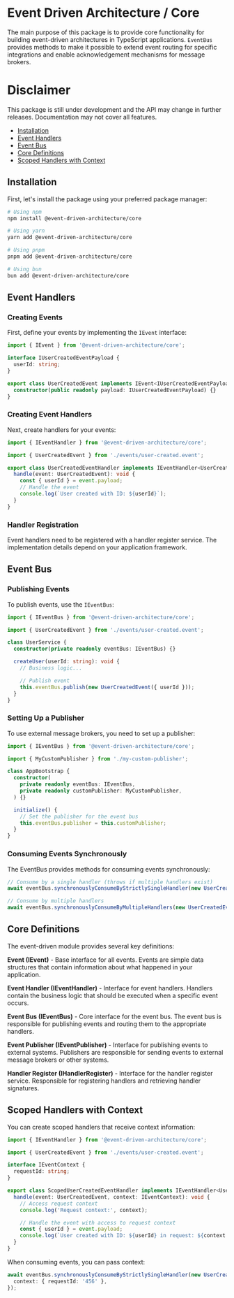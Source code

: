 # Event Driven Architecture / Core

The main purpose of this package is to provide core functionality for building event-driven architectures in TypeScript applications.
`EventBus` provides methods to make it possible to extend event routing for specific integrations and enable acknowledgement mechanisms for message brokers.

# Disclaimer

This package is still under development and the API may change in further releases.
Documentation may not cover all features.

- [Installation](#installation)
- [Event Handlers](#event-handlers)
- [Event Bus](#event-bus)
- [Core Definitions](#core-definitions)
- [Scoped Handlers with Context](#scoped-handlers-with-context)

## Installation

First, let's install the package using your preferred package manager:

```bash
# Using npm
npm install @event-driven-architecture/core

# Using yarn
yarn add @event-driven-architecture/core

# Using pnpm
pnpm add @event-driven-architecture/core

# Using bun
bun add @event-driven-architecture/core
```

## Event Handlers

### Creating Events

First, define your events by implementing the `IEvent` interface:

```typescript
import { IEvent } from '@event-driven-architecture/core';

interface IUserCreatedEventPayload {
  userId: string;
}

export class UserCreatedEvent implements IEvent<IUserCreatedEventPayload> {
  constructor(public readonly payload: IUserCreatedEventPayload) {}
}
```

### Creating Event Handlers

Next, create handlers for your events:

```typescript
import { IEventHandler } from '@event-driven-architecture/core';

import { UserCreatedEvent } from './events/user-created.event';

export class UserCreatedEventHandler implements IEventHandler<UserCreatedEvent> {
  handle(event: UserCreatedEvent): void {
    const { userId } = event.payload;
    // Handle the event
    console.log(`User created with ID: ${userId}`);
  }
}
```

### Handler Registration

Event handlers need to be registered with a handler register service. The implementation details depend on your application framework.

## Event Bus

### Publishing Events

To publish events, use the `IEventBus`:

```typescript
import { IEventBus } from '@event-driven-architecture/core';

import { UserCreatedEvent } from './events/user-created.event';

class UserService {
  constructor(private readonly eventBus: IEventBus) {}

  createUser(userId: string): void {
    // Business logic...

    // Publish event
    this.eventBus.publish(new UserCreatedEvent({ userId }));
  }
}
```

### Setting Up a Publisher

To use external message brokers, you need to set up a publisher:

```typescript
import { IEventBus } from '@event-driven-architecture/core';

import { MyCustomPublisher } from './my-custom-publisher';

class AppBootstrap {
  constructor(
    private readonly eventBus: IEventBus,
    private readonly customPublisher: MyCustomPublisher,
  ) {}

  initialize() {
    // Set the publisher for the event bus
    this.eventBus.publisher = this.customPublisher;
  }
}
```

### Consuming Events Synchronously

The EventBus provides methods for consuming events synchronously:

```typescript
// Consume by a single handler (throws if multiple handlers exist)
await eventBus.synchronouslyConsumeByStrictlySingleHandler(new UserCreatedEvent({ userId: '123' }));

// Consume by multiple handlers
await eventBus.synchronouslyConsumeByMultipleHandlers(new UserCreatedEvent({ userId: '123' }));
```

## Core Definitions

The event-driven module provides several key definitions:

**Event (IEvent)** - Base interface for all events. Events are simple data structures that contain information about what happened in your application.

**Event Handler (IEventHandler)** - Interface for event handlers. Handlers contain the business logic that should be executed when a specific event occurs.

**Event Bus (IEventBus)** - Core interface for the event bus. The event bus is responsible for publishing events and routing them to the appropriate handlers.

**Event Publisher (IEventPublisher)** - Interface for publishing events to external systems. Publishers are responsible for sending events to external message brokers or other systems.

**Handler Register (IHandlerRegister)** - Interface for the handler register service. Responsible for registering handlers and retrieving handler signatures.

## Scoped Handlers with Context

You can create scoped handlers that receive context information:

```typescript
import { IEventHandler } from '@event-driven-architecture/core';

import { UserCreatedEvent } from './events/user-created.event';

interface IEventContext {
  requestId: string;
}

export class ScopedUserCreatedEventHandler implements IEventHandler<UserCreatedEvent, IEventContext> {
  handle(event: UserCreatedEvent, context: IEventContext): void {
    // Access request context
    console.log('Request context:', context);

    // Handle the event with access to request context
    const { userId } = event.payload;
    console.log(`User created with ID: ${userId} in request: ${context.requestId}`);
  }
}
```

When consuming events, you can pass context:

```typescript
await eventBus.synchronouslyConsumeByStrictlySingleHandler(new UserCreatedEvent({ userId: '123' }), {
  context: { requestId: '456' },
});
```
